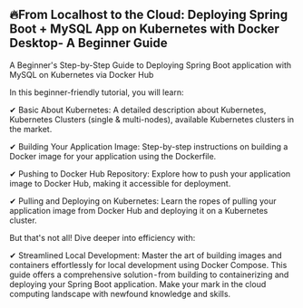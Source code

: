 <H2>🔥From Localhost to the Cloud: Deploying Spring Boot + MySQL App on Kubernetes with Docker Desktop- A Beginner Guide</H2>

A Beginner's Step-by-Step Guide to Deploying Spring Boot application with MySQL on Kubernetes via Docker Hub

In this beginner-friendly tutorial, you will learn:

✔ Basic About Kubernetes: A detailed description about Kubernetes, Kubernetes Clusters (single & multi-nodes), available Kubernetes clusters in the market.

✔ Building Your Application Image: Step-by-step instructions on building a Docker image for your application using the Dockerfile.

✔ Pushing to Docker Hub Repository: Explore how to push your application image to Docker Hub, making it accessible for deployment.

✔ Pulling and Deploying on Kubernetes: Learn the ropes of pulling your application image from Docker Hub and deploying it on a Kubernetes cluster.

But that's not all! Dive deeper into efficiency with:

✔ Streamlined Local Development: Master the art of building images and containers effortlessly for local development using Docker Compose.
This guide offers a comprehensive solution - from building to containerizing and deploying your Spring Boot application. Make your mark in the cloud computing landscape with newfound knowledge and skills.
